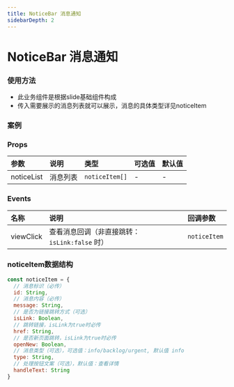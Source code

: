 ```yaml
---
title: NoticeBar 消息通知
sidebarDepth: 2
---
```


# NoticeBar 消息通知

### 使用方法

- 此业务组件是根据slide基础组件构成
- 传入需要展示的消息列表就可以展示，消息的具体类型详见noticeItem


### 案例
<noticeBar-demos></noticeBar-demos>

### Props

参数	| 说明	| 类型	| 可选值	| 默认值
:--- | :---| :--- | :--- | :---
noticeList	| 消息列表  | `noticeItem[]`	| -	| -

### Events

名称	| 说明	| 回调参数
:--- | :---| :---
viewClick	| 查看消息回调（非直接跳转：`isLink:false` 时）  | `noticeItem`

### noticeItem数据结构

```js
const noticeItem = {
  // 消息标识（必传）
  id: String,
  // 消息内容（必传）
  message: String,
  // 是否为链接跳转方式（可选）
  isLink: Boolean,
  // 跳转链接，isLink为true时必传
  href: String,
  // 是否新页面跳转，isLink为true时必传
  openNew: Boolean,
  // 消息类型（可选），可选值：info/backlog/urgent, 默认值 info
  type: String,
  // 处理按钮文案（可选），默认值：查看详情
  handleText: String
}
```
